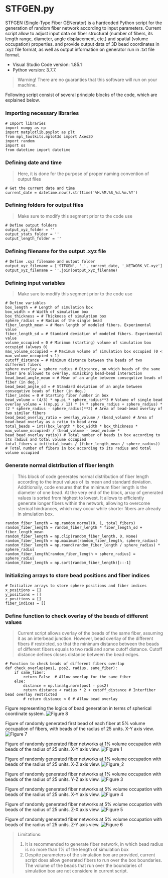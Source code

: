 # STFGEN.py
STFGEN (Single-Type Fiber GENerator) is a hardcoded Python script for the generation of random fiber network according to input parameters. Current script allow to adjust input data on fiber structural (number of fibers, its length range, diameter, angle displacement, etc.) and spatial (volume occupation) properties. and provide output data of 3D bead coordinates in .xyz file format, as well as output information on generator run in .txt file format. 

- Visual Studio Code version: 1.85.1
- Python version: 3.7.7.

> Warning! There are no guaranties that this software will run on your machine.

Following script consist of several principle blocks of the code, which are explained below.
### Importing necessary libraries
 ```
# Import libraries
import numpy as np
import matplotlib.pyplot as plt
from mpl_toolkits.mplot3d import Axes3D
import random
import os
from datetime import datetime
 ```
### Defining date and time 
> Here, it is done for the purpose of proper naming convention of output files
```
# Get the current date and time
current_date = datetime.now().strftime('%H.%M.%S_%d.%m.%Y')
```
### Defining folders for output files
> Make sure to modify this segment prior to the code use
```
# Define output folders
output_xyz_folder = ''
output_stats_folder = ''
output_length_folder = ''
```
### Defining filename for the output .xyz file
```
# Define .xyz filename and output folder
output_xyz_filename = ['STFGEN', '_', current_date, '_NETWORK_VC.xyz']
output_xyz_filename = ''.join(output_xyz_filename)
```
### Defining input variables
> Make sure to modify this segment prior to the code use
```
# Define variables
box_length = # Length of simulation box
box_width = # Width of simulation box
box_thickness = # Thickness of simulation box
sphere_radius = # Radius of the single bead
fiber_length_mean = # Mean length of modeled fibers. Experimental value
fiber_length_sd = # Standard deviation of modeled fibers. Experimental value
volume_occupied = 0 # Minimum (starting) volume of simulation box occupied (always 0)
max_volume_occupied = # Maximum volume of simulation box occupied (0 < max_volume_occupied < 1)
cutoff_distance = # Minimum distance between the beads of two different fibers
sphere_overlay = sphere_radius # Distance, on which beads of the same fiber are allowed to overlay, mimicking bead-bead interaction
bead_bead_angle_mean = # Mean of an angle between consequtive beads of fiber (in deg.)
bead_bead_angle_sd = # Standard deviation of an angle between consequtive beads of fiber (in deg.)
fiber_index = 0 # Starting fiber number in box
bead_volume = (4/3) * np.pi * sphere_radius**3 # Volume of single bead
overlay_volume = ((np.pi / 12) * (4 * sphere_radius + sphere_radius) * (2 * sphere_radius - sphere_radius)**2) # Area of bead-bead overlay of two similar fibers
bead_bead_overlay_ratio = overlay_volume / (bead_volume) # Area of bead-bead overlay as a ratio to bead area
total_beads = int((box_length * box_width * box_thickness * max_volume_occupied) / (bead_volume - bead_volume * bead_bead_overlay_ratio)) # Total number of beads in box according to its radius and total volume occupied
total_fibers = int(total_beads / (fiber_length_mean / sphere_radius)) # Total number of fibers in box according to its radius and total volume occupied
```
### Generate normal distribution of fiber length
> This block of code generates normal distribution of fiber length according to the input values of its mean and standard deviation. Additionally, code ensures that the minimum fiber length is the diameter of one bead. At the very end of the block, array of generated values is sorted from highest to lowest. It allows to efficiently generate longer fibers within the network, allowing to overcome sterical hindrances, which may occur while shorter fibers are already in simulation box.
```
random_fiber_length = np.random.normal(0, 1, total_fibers)
random_fiber_length = random_fiber_length * fiber_length_sd + fiber_length_mean
random_fiber_length = np.clip(random_fiber_length, 0, None)
random_fiber_length = np.maximum(random_fiber_length, sphere_radius)
random_fiber_length = np.round(random_fiber_length / sphere_radius) * sphere_radius
random_fiber_length[random_fiber_length < sphere_radius] = sphere_radius
random_fiber_length = np.sort(random_fiber_length)[::-1]
```
### Initializing arrays to store bead positions and fiber indices
```
# Initialize arrays to store sphere positions and fiber indices
x_positions = []
y_positions = []
z_positions = []
fiber_indices = []
```
### Define function to check overlay of the beads of different values
> Current script allows overlay of the beads of the same fiber, assuming it as an interbead junction. However, bead overlay of the different fibers if restricted, so that the minimum distance between the beads of different fibers equals to two radii and some cutoff distance. Cutoff distance defines closes distance between the bead edges.
```
# Function to check beads of different fibers overlap
def check_overlap(pos1, pos2, radius, same_fiber):
    if same_fiber:
        return False  # Allow overlap for the same fiber
    else:
        distance = np.linalg.norm(pos1 - pos2)
        return distance < radius * 2 + cutoff_distance # Interfiber bead overlay restricted
        # return distance < 0 # Allow bead overlay
```

Figure representing the logics of bead generation in terms of spherical coordinate system.
![Figure 8](https://github.com/vchibrikov/STFGEN/assets/98614057/f0aae5da-48e9-4d87-8651-e2b786281d79)


Figure of randomly generated first bead of each fiber at 5% volume occupation of fibers, with beads of the radius of 25 units. X-Y axis view.
![Figure 7](https://github.com/vchibrikov/STFGEN/assets/98614057/0086d7cb-f772-470b-b687-f02e4423e7dd)

Figure of randomly generated fiber networks at 1% volume occupation with beads of the radius of 25 units. X-Y axis view.
![Figure 1](https://github.com/vchibrikov/STFGEN/assets/98614057/b81a64a0-bb66-4b5e-a116-083f0e4dafe2)

Figure of randomly generated fiber networks at 1% volume occupation with beads of the radius of 25 units. X-Z axis view.
![Figure_2](https://github.com/vchibrikov/STFGEN/assets/98614057/f374494a-84d3-4160-be29-0d11c051be39)

Figure of randomly generated fiber networks at 1% volume occupation with beads of the radius of 25 units. Y-Z axis view.
![Figure 3](https://github.com/vchibrikov/STFGEN/assets/98614057/fc560869-99dd-4530-af24-135e04064374)

Figure of randomly generated fiber networks at 5% volume occupation with beads of the radius of 25 units. X-Y axis view.
![Figure 4](https://github.com/vchibrikov/STFGEN/assets/98614057/7a9df709-bd09-443b-a548-ea7fc96eff2a)

Figure of randomly generated fiber networks at 5% volume occupation with beads of the radius of 25 units. Z-X axis view.
![Figure 5](https://github.com/vchibrikov/STFGEN/assets/98614057/8dfeb2c4-0a9b-4f87-b992-b6ef63faab42)

Figure of randomly generated fiber networks at 5% volume occupation with beads of the radius of 25 units. Z-Y axis view.
![Figure 6](https://github.com/vchibrikov/STFGEN/assets/98614057/230dc2e0-0345-470c-8f09-229d60381e0e)

> Limitations:
> 1. It is recommended to generate fiber network, in which bead radius is no more than 1% of the length of simulation box
> 2. Despite parameters of the simulation box are provided, current script does allow generated fibers to run over the box boundaries. The volume of the beads that run over the boundaries of simulation box are not considere in current script.










